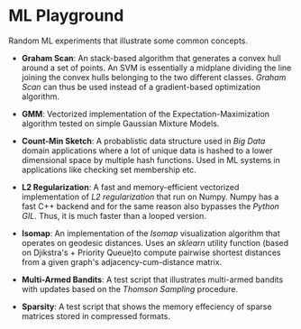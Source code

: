 # ML Playground
Random ML experiments that illustrate some common concepts.

* __Graham Scan__: An stack-based algorithm that generates a convex hull around a set of points. An SVM is essentially a midplane dividing the line joining the convex hulls belonging to the two different classes. _Graham Scan_ can thus be used instead of a gradient-based optimization algorithm. 

* __GMM__: Vectorized implementation of the Expectation-Maximization algorithm tested on simple Gaussian Mixture Models.

* __Count-Min Sketch__: A probablistic data structure used in _Big Data_ domain applications where a lot of unique data is hashed to a lower dimensional space by multiple hash functions. Used in ML systems in applications like checking set membership etc.

* __L2 Regularization__: A fast and memory-efficient vectorized implementation of _L2 regularization_ that run on Numpy. Numpy has a fast C++ backend and for the same reason also bypasses the _Python GIL_. Thus, it is much faster than a looped version.

* __Isomap__: An implementation of the _Isomap_ visualization algorithm that operates on geodesic distances. Uses an _sklearn_ utility function (based on Djikstra's + Priority Queue)to compute pairwise shortest distances from a given graph's adjacency-cum-distance matrix.

* __Multi-Armed Bandits__: A test script that illustrates multi-armed bandits with updates based on the _Thomson Sampling_ procedure.

* __Sparsity__: A test script that shows the memory effeciency of sparse matrices stored in compressed formats.
